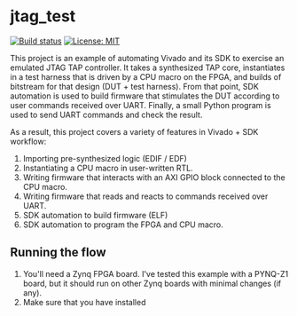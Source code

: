 # jtag\_test
[![Build status](https://badge.buildkite.com/7bcc2c2e3867a8d42311bb69ec3aa66ac339038fac3f7f37ee.svg?branch=master)](https://buildkite.com/stanford-aha/jtag-test)
[![License: MIT](https://img.shields.io/badge/License-MIT-yellow.svg)](https://opensource.org/licenses/MIT)

This project is an example of automating Vivado and its SDK to exercise an emulated JTAG TAP controller.  It takes a synthesized TAP core, instantiates in a test harness that is driven by a CPU macro on the FPGA, and builds of bitstream for that design (DUT + test harness).  From that point, SDK automation is used to build firmware that stimulates the DUT according to user commands received over UART.  Finally, a small Python program is used to send UART commands and check the result.

As a result, this project covers a variety of features in Vivado + SDK workflow:
1. Importing pre-synthesized logic (EDIF / EDF)
2. Instantiating a CPU macro in user-written RTL.
3. Writing firmware that interacts with an AXI GPIO block connected to the CPU macro.
4. Writing firmware that reads and reacts to commands received over UART.
5. SDK automation to build firmware (ELF)
6. SDK automation to program the FPGA and CPU macro.

## Running the flow
1. You'll need a Zynq FPGA board.  I've tested this example with a PYNQ-Z1 board, but it should run on other Zynq boards with minimal changes (if any). 
2. Make sure that you have installed 
